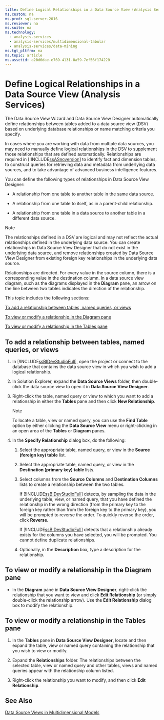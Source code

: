 ```yaml
---
title: Define Logical Relationships in a Data Source View (Analysis Services)
ms.custom: na
ms.prod: sql-server-2016
ms.reviewer: na
ms.suite: na
ms.technology: 
  - analysis-services
  - analysis-services/multidimensional-tabular
  - analysis-services/data-mining
ms.tgt_pltfrm: na
ms.topic: article
ms.assetid: a20d6dae-e769-4131-8a59-7ef56f174220
---
```

# Define Logical Relationships in a Data Source View (Analysis Services)
  The Data Source View Wizard and Data Source View Designer automatically define relationships between tables added to a data source view (DSV) based on underlying database relationships or name matching criteria you specify.  
  
 In cases where you are working with data from multiple data sources, you may need to manually define logical relationships in the DSV to supplement those relationships that are defined automatically. Relationships are required in [!INCLUDE[ssASnoversion](../../Topics/TopicNameContainA/includes/ssASnoversion_md.md)] to identify fact and dimension tables, to construct queries for retrieving data and metadata from underlying data sources, and to take advantage of advanced business intelligence features.  
  
 You can define the following types of relationships in Data Source View Designer:  
  
-   A relationship from one table to another table in the same data source.  
  
-   A relationship from one table to itself, as in a parent-child relationship.  
  
-   A relationship from one table in a data source to another table in a different data source.  
  
> [!NOTE]  
>  The relationships defined in a DSV are logical and may not reflect the actual relationships defined in the underlying data source. You can create relationships in Data Source View Designer that do not exist in the underlying data source, and remove relationships created by Data Source View Designer from existing foreign key relationships in the underlying data source.  
  
 Relationships are directed. For every value in the source column, there is a corresponding value in the destination column. In a data source view diagram, such as the diagrams displayed in the **Diagram** pane, an arrow on the line between two tables indicates the direction of the relationship.  
  
 This topic includes the following sections:  
  
 [To add a relationship between tables, named queries, or views](#bkmk_addRel)  
  
 [To view or modify a relationship in the Diagram pane](#bkmk_diagrampane)  
  
 [To view or modify a relationship in the Tables pane](#bkmk_tablespane)  
  
##  <a name="bkmk_addRel"></a> To add a relationship between tables, named queries, or views  
  
1.  In [!INCLUDE[ssBIDevStudioFull](../../Topics/TopicNameContainA/includes/ssBIDevStudioFull_md.md)], open the project or connect to the database that contains the data source view in which you wish to add a logical relationship.  
  
2.  In Solution Explorer, expand the **Data Source Views** folder, then double-click the data source view to open it in **Data Source View Designer**.  
  
3.  Right-click the table, named query or view to which you want to add a relationship in either the **Tables** pane and then click **New Relationship**.  
  
    > [!NOTE]  
    >  To locate a table, view or named query, you can use the **Find Table** option by either clicking the **Data Source View** menu or right-clicking in an open area of the **Tables** or **Diagram** panes.  
  
4.  In the **Specify Relationship** dialog box, do the following:  
  
    1.  Select the appropriate table, named query, or view in the **Source (foreign key) table** list.  
  
    2.  Select the appropriate table, named query, or view in the **Destination (primary key) table** lists.  
  
    3.  Select columns from the **Source Columns** and **Destination Columns** lists to create a relationship between the two tables.  
  
         If [!INCLUDE[ssBIDevStudioFull](../../Topics/TopicNameContainA/includes/ssBIDevStudioFull_md.md)] detects, by sampling the data in the underlying table, view, or named query, that you have defined the relationship in the wrong direction (from the primary key to the foreign key rather than from the foreign key to the primary key), you will be prompted to reverse the order. To quickly reverse the order, click **Reverse**.  
  
         If [!INCLUDE[ssBIDevStudioFull](../../Topics/TopicNameContainA/includes/ssBIDevStudioFull_md.md)] detects that a relationship already exists for the columns you have selected, you will be prompted. You cannot define duplicate relationships.  
  
    4.  Optionally, in the **Description** box, type a description for the relationship.  
  
##  <a name="bkmk_diagrampane"></a> To view or modify a relationship in the Diagram pane  
  
-   In the **Diagram** pane in **Data Source View Designer**, right-click the relationship that you want to view and click **Edit Relationship** (or simply double-click the relationship arrow).  Use the **Edit Relationship** dialog box to modify the relationship.  
  
##  <a name="bkmk_tablespane"></a> To view or modify a relationship in the Tables pane  
  
1.  In the **Tables** pane in **Data Source View Designer**, locate and then expand the table, view or named query containing the relationship that you wish to view or modify.  
  
2.  Expand the **Relationships** folder.  The relationships between the selected table, view or named query and other tables, views and named queries appear with the relationship column listed.  
  
3.  Right-click the relationship you want to modify, and then click **Edit Relationship**.  
  
## See Also  
 [Data Source Views in Multidimensional Models](../../Topics/TopicNameNotContainA/Data-Source-Views-in-Multidimensional-Models.md)  
  
  